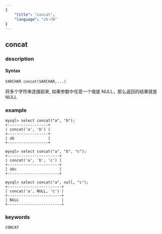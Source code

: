 ```yaml
---
{
    "title": "concat",
    "language": "zh-CN"
}
---
```


<!-- 
Licensed to the Apache Software Foundation (ASF) under one
or more contributor license agreements.  See the NOTICE file
distributed with this work for additional information
regarding copyright ownership.  The ASF licenses this file
to you under the Apache License, Version 2.0 (the
"License"); you may not use this file except in compliance
with the License.  You may obtain a copy of the License at

  http://www.apache.org/licenses/LICENSE-2.0

Unless required by applicable law or agreed to in writing,
software distributed under the License is distributed on an
"AS IS" BASIS, WITHOUT WARRANTIES OR CONDITIONS OF ANY
KIND, either express or implied.  See the License for the
specific language governing permissions and limitations
under the License.
-->

## concat
### description
#### Syntax

`VARCHAR concat(VARCHAR,...)`


将多个字符串连接起来, 如果参数中任意一个值是 NULL，那么返回的结果就是 NULL

### example

```
mysql> select concat("a", "b");
+------------------+
| concat('a', 'b') |
+------------------+
| ab               |
+------------------+

mysql> select concat("a", "b", "c");
+-----------------------+
| concat('a', 'b', 'c') |
+-----------------------+
| abc                   |
+-----------------------+

mysql> select concat("a", null, "c");
+------------------------+
| concat('a', NULL, 'c') |
+------------------------+
| NULL                   |
+------------------------+
```
### keywords
    CONCAT
